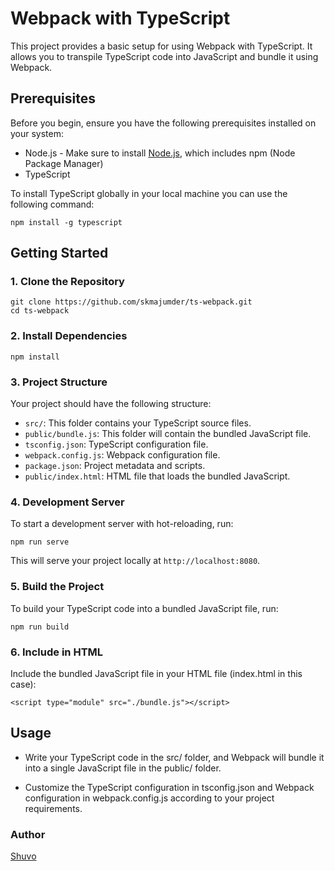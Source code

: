 # Webpack with TypeScript

This project provides a basic setup for using Webpack with TypeScript. It allows you to transpile TypeScript code into JavaScript and bundle it using Webpack.

## Prerequisites

Before you begin, ensure you have the following prerequisites installed on your system:

- Node.js - Make sure to install [Node.js](https://nodejs.org/en), which includes npm (Node Package Manager)
- TypeScript

To install TypeScript globally in your local machine you can use the following command:

```
npm install -g typescript
```

## Getting Started

### 1. Clone the Repository

```
git clone https://github.com/skmajumder/ts-webpack.git
cd ts-webpack
```

### 2. Install Dependencies

```
npm install
```

### 3. Project Structure

Your project should have the following structure:

- `src/`: This folder contains your TypeScript source files.
- `public/bundle.js`: This folder will contain the bundled JavaScript file.
- `tsconfig.json`: TypeScript configuration file.
- `webpack.config.js`: Webpack configuration file.
- `package.json`: Project metadata and scripts.
- `public/index.html`: HTML file that loads the bundled JavaScript.

### 4. Development Server

To start a development server with hot-reloading, run:

```
npm run serve
```

This will serve your project locally at `http://localhost:8080`.

### 5. Build the Project

To build your TypeScript code into a bundled JavaScript file, run:

```
npm run build
```

### 6. Include in HTML

Include the bundled JavaScript file in your HTML file (index.html in this case):

```
<script type="module" src="./bundle.js"></script>
```

## Usage

- Write your TypeScript code in the src/ folder, and Webpack will bundle it into a single JavaScript file in the public/ folder.

- Customize the TypeScript configuration in tsconfig.json and Webpack configuration in webpack.config.js according to your project requirements.

### Author

[Shuvo](https://github.com/skmajumder)
